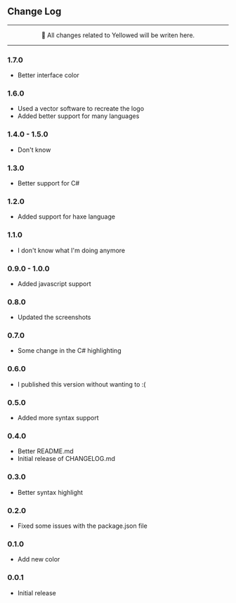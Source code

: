 ## Change Log

---

<p align="center">📃 All changes related to Yellowed will be writen here.</p>

---

### 1.7.0

- Better interface color


### 1.6.0

- Used a vector software to recreate the logo
- Added better support for many languages


### 1.4.0 - 1.5.0

- Don't know


### 1.3.0

- Better support for C#


### 1.2.0

- Added support for haxe language


### 1.1.0

- I don't know what I'm doing anymore


### 0.9.0 - 1.0.0

- Added javascript support


### 0.8.0

- Updated the screenshots


### 0.7.0

- Some change in the C# highlighting


### 0.6.0

- I published this version without wanting to :(


### 0.5.0

- Added more syntax support


### 0.4.0

- Better README.md
- Initial release of CHANGELOG.md


### 0.3.0

- Better syntax highlight


### 0.2.0

- Fixed some issues with the package.json file


### 0.1.0

- Add new color


### 0.0.1

- Initial release
